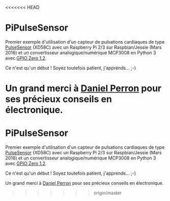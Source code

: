 <<<<<<< HEAD
# PiPulseSensor

Premier exemple d'utilisation d'un capteur de pulsations cardiaques de type [PulseSensor](http://pulsesensor.com "Site officiel du capteur Pulse Sensor") (XD58C) avec un Raspberry Pi 2/3 sur Raspbian/Jessie (Mars 2016) et un convertisseur analogique/numérique MCP3008 en Python 3 avec [GPIO Zero 1.2](http://gpiozero.readthedocs.org/en/v1.2.0/api_spi.html "Lien vers le site de la librairie de commandes Python GPIO Zero").

Ce n'est qu'un début ! Soyez toutefois patient, j'apprends... ;-)

Un grand merci à [Daniel Perron](https://github.com/danjperron "Compte GitHub de Daniel Perron") pour ses précieux conseils en électronique.
=======
# PiPulseSensor

Premier exemple d'utilisation d'un capteur de pulsations cardiaques de type [PulseSensor](http://pulsesensor.com "Site officiel du capteur Pulse Sensor") (XD58C) avec un Raspberry Pi 2/3 sur Raspbian/Jessie (Mars 2016) et un convertisseur analogique/numérique MCP3008 en Python 3 avec [GPIO Zero 1.2](http://gpiozero.readthedocs.org/en/v1.2.0/api_spi.html "Lien vers le site de la librairie de commandes Python GPIO Zero").

Ce n'est qu'un début ! Soyez toutefois patient, j'apprends... ;-)

Un grand merci à [Daniel Perron](https://github.com/danjperron "Compte GitHub de Daniel Perron") pour ses précieux conseils en électronique.
>>>>>>> origin/master
